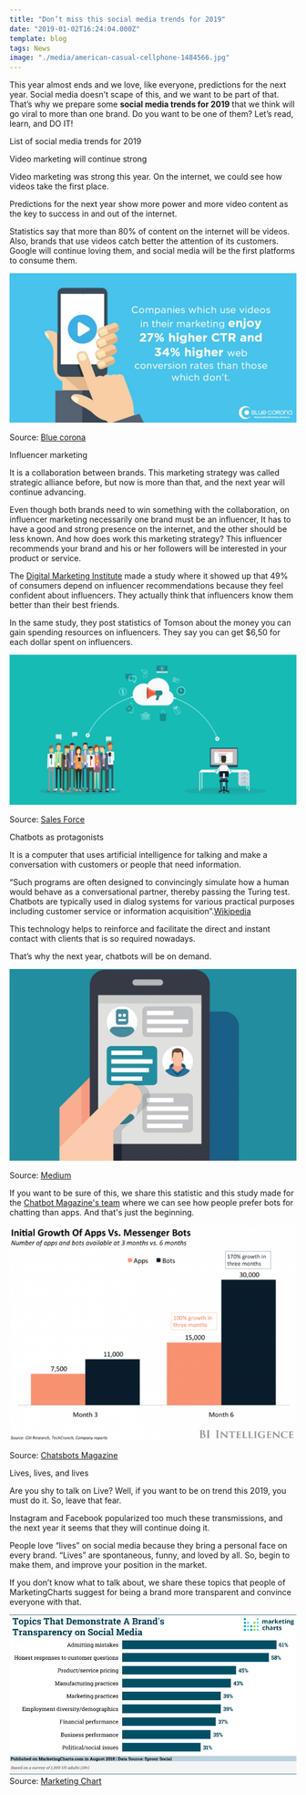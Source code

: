 ```yaml
---
title: "Don’t miss this social media trends for 2019"
date: "2019-01-02T16:24:04.000Z"
template: blog
tags: News
image: "./media/american-casual-cellphone-1484566.jpg"
---
```


This year almost ends and we love, like everyone, predictions for the next year. Social media doesn’t scape of this, and we want to be part of that. That’s why we prepare some **social media trends for 2019** that we think will go viral to more than one brand. Do you want to be one of them? Let’s read, learn, and DO IT!

<title-2>List of social media trends for 2019</title-2>

<title-3>Video marketing will continue strong</title-3>

Video marketing was strong this year. On the internet, we could see how videos take the first place. 

Predictions for the next year show more power and more video content as the key to success in and out of the internet. 

Statistics say that more than 80% of content on the internet will be videos. Also, brands that use videos catch better the attention of its customers. Google will continue loving them, and social media will be the first platforms to consume them.

![videomarketing](./media/video-marketing-stats-2.1-768x399.jpg)

Source: [Blue corona](https://www.bluecorona.com/blog/video-marketing-statistics-must-see/)

<title-3>Influencer marketing</title-3>


It is a collaboration between brands. This marketing strategy was called strategic alliance before, but now is more than that, and the next year will continue advancing.

Even though both brands need to win something with the collaboration, on influencer marketing necessarily one brand must be an influencer, It has to have a good and strong presence on the internet, and the other should be less known. And how does work this marketing strategy? This influencer recommends your brand and his or her followers will be interested in your product or service. 

The [Digital Marketing Institute](https://digitalmarketinginstitute.com/blog/20-influencer-marketing-statistics-that-will-surprise-you) made a study where it showed up that 49% of consumers depend on influencer recommendations because they feel confident about influencers. They actually think that influencers know them better than their best friends. 

In the same study, they post statistics of Tomson about the money you can gain spending resources on influencers. They say you can get $6,50 for each dollar spent on influencers.

![influencer-marketing](./media/influencer-marketing-open-graph.jpg)

Source: [Sales Force](https://www.salesforce.com/ca/blog/2017/03/2017-state-of-influencer-marketing)

<title-3>Chatbots as protagonists</title-3>

It is a computer that uses artificial intelligence for talking and make a conversation with customers or people that need information. 

“Such programs are often designed to convincingly simulate how a human would behave as a conversational partner, thereby passing the Turing test. Chatbots are typically used in dialog systems for various practical purposes including customer service or information acquisition”.[Wikipedia](https://en.m.wikipedia.org/wiki/Chatbot)

This technology helps to reinforce and facilitate the direct and instant contact with clients that is so required nowadays. 

That’s why the next year, chatbots will be on demand.

![chatbots](./media/1_BWZp1CB1u7QE1CAr6eewrA.jpeg)

Source: [Medium](https://medium.com/botsupply/chatbot-101-everything-you-ever-wanted-to-know-about-chatbots-478c0b825dd0)

If you want to be sure of this, we share this statistic and this study made for the [Chatbot Magazine's team](https://chatbotsmagazine.com/chatbot-report-2018-global-trends-and-analysis-4d8bbe4d924b) where we can see how people prefer bots for chatting than apps. And that's just the beginning.

![chatbots](./media/0_9W95LgPh_6we4qNP.png)

Source: [Chatsbots Magazine](https://chatbotsmagazine.com/chatbot-report-2018-global-trends-and-analysis-4d8bbe4d924b)

<title-3>Lives, lives, and lives</title-3>

Are you shy to talk on Live? Well, if you want to be on trend this 2019, you must do it. So, leave that fear. 

Instagram and Facebook popularized too much these transmissions, and the next year it seems that they will continue doing it. 

People love “lives” on social media because they bring a personal face on every brand. “Lives” are spontaneous, funny, and loved by all. So, begin to make them, and improve your position in the market. 

If you don’t know what to talk about, we share these topics that people of MarketingCharts suggest for being a brand more transparent and convince everyone with that.

![lives](./media/Sprout-Topics-Demonstrating-Brand-Transparency-On-Social-Aug2018.png)
Source: [Marketing Chart](https://www.marketingcharts.com)










